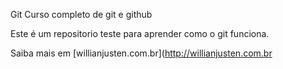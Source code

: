 Git Curso completo de git e github

Este é um repositorio teste para aprender como o git funciona.

Saiba mais em [willianjusten.com.br](http://willianjusten.com.br
